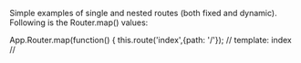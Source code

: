Simple examples of single and nested routes (both fixed and dynamic). Following is the Router.map() values:

App.Router.map(function() {
 this.route('index',{path: '/'});			// template: index
 //<script type="text/x-handlebars" data-template-name="application">

 this.route('about',{path: '/about'});			// template: about
 //<script type="text/x-handlebars" data-template-name="about">
 
 // nested routes
 this.resource('books',{path: '/books'},function() {	// template: books
 //<script type="text/x-handlebars" data-template-name="books">

  this.route('index',{path:'/index'});			// template: books.index
  //<script type="text/x-handlebars" data-template-name="books/index">
  
  this.resource('book',{path: '/:book_id'});		// template: books.book
  //
 });

 this.resource('markers',{path: '/markers'});		// template: markers
 //<script type="text/x-handlebars" data-template-name="markers">

 this.resource('marker',{path: '/markers/:marker_id'});	// template: marker
 //<script type="text/x-handlebars" data-template-name="marker">

 this.route('records', {path: '/records'});		// template: records
 //<script type="text/x-handlebars" data-template-name="records">

 this.resource('record',{path: '/records/:record_id'});	// template: record
 //<script type="text/x-handlebars" data-template-name="record">
});

See the index.html for template examples of displaying controller data (either Array or Object).
